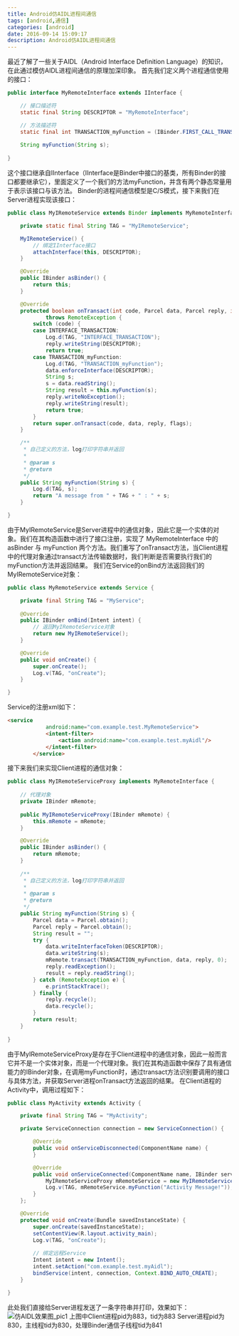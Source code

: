 ```yaml
---
title: Android仿AIDL进程间通信
tags: [android,通信]
categories: [android]
date: 2016-09-14 15:09:17
description: Android仿AIDL进程间通信
---
```

最近了解了一些关于AIDL（Android Interface Definition Language）的知识，在此通过模仿AIDL进程间通信的原理加深印象。
首先我们定义两个进程通信使用的接口：

```java
public interface MyRemoteInterface extends IInterface {

	// 接口描述符
	static final String DESCRIPTOR = "MyRemoteInterface";

	// 方法描述符
	static final int TRANSACTION_myFunction = (IBinder.FIRST_CALL_TRANSACTION + 0);
	
	String myFunction(String s); 
	
}
```


这个接口继承自IInterface（IInterface是Binder中接口的基类，所有Binder的接口都要继承它），里面定义了一个我们的方法myFunction，并含有两个静态常量用于表示该接口与该方法。
Binder的进程间通信模型是C/S模式，接下来我们在Server进程实现该接口：

```java
public class MyIRemoteService extends Binder implements MyRemoteInterface {

	private static final String TAG = "MyIRemoteService";

	MyIRemoteService() {
		// 绑定IInterface接口
		attachInterface(this, DESCRIPTOR);
	}

	@Override
	public IBinder asBinder() {
		return this;
	}

	@Override
	protected boolean onTransact(int code, Parcel data, Parcel reply, int flags)
			throws RemoteException {
		switch (code) {
		case INTERFACE_TRANSACTION:
			Log.d(TAG, "INTERFACE_TRANSACTION");
			reply.writeString(DESCRIPTOR);
			return true;
		case TRANSACTION_myFunction:
			Log.d(TAG, "TRANSACTION_myFunction");
			data.enforceInterface(DESCRIPTOR);
			String s;
			s = data.readString();
			String result = this.myFunction(s);
			reply.writeNoException();
			reply.writeString(result);
			return true;
		}
		return super.onTransact(code, data, reply, flags);
	}

	/**
	 * 自己定义的方法，log打印字符串并返回
	 * 
	 * @param s
	 * @return
	 */
	public String myFunction(String s) {
		Log.d(TAG, s);
		return "A message from " + TAG + " : " + s;
	}

}
```


由于MyIRemoteService是Server进程中的通信对象，因此它是一个实体的对象。我们在其构造函数中进行了接口注册，实现了 MyRemoteInterface 中的 asBinder 与 myFunction 两个方法。我们重写了onTransact方法，当Client进程中的代理对象通过transact方法传输数据时，我们判断是否需要执行我们的myFunction方法并返回结果。
我们在Service的onBind方法返回我们的MyIRemoteService对象：

```java
public class MyRemoteService extends Service {

	private final String TAG = "MyService"; 
	
	@Override
	public IBinder onBind(Intent intent) {
		// 返回MyIRemoteService对象
		return new MyIRemoteService();
	}

	@Override
	public void onCreate() {
		super.onCreate();
		Log.v(TAG, "onCreate");
	}

}
```



Service的注册xml如下：

```html
<service
            android:name="com.example.test.MyRemoteService">
            <intent-filter>
                <action android:name="com.example.test.myAidl"/>
            </intent-filter>
        </service>
```




接下来我们来实现Client进程的通信对象：

```java
public class MyIRemoteServiceProxy implements MyRemoteInterface {
	
	// 代理对象
	private IBinder mRemote;
	
	public MyIRemoteServiceProxy(IBinder mRemote) {
		this.mRemote = mRemote;
	}

	@Override
	public IBinder asBinder() {
		return mRemote;
	}
	
	/**
	 * 自己定义的方法，log打印字符串并返回
	 * 
	 * @param s
	 * @return
	 */
	public String myFunction(String s) {
		Parcel data = Parcel.obtain();
		Parcel reply = Parcel.obtain();
		String result = "";
		try {
			data.writeInterfaceToken(DESCRIPTOR);
			data.writeString(s);
			mRemote.transact(TRANSACTION_myFunction, data, reply, 0);
			reply.readException();
			result = reply.readString();
		} catch (RemoteException e) {
			e.printStackTrace();
		} finally {
			reply.recycle();
			data.recycle();
		}
		return result;
	}
	
}
```


由于MyIRemoteServiceProxy是存在于Client进程中的通信对象，因此一般而言它并不是一个实体对象，而是一个代理对象。我们在其构造函数中保存了具有通信能力的IBinder对象，在调用myFunction时，通过transact方法识别要调用的接口与具体方法，并获取Server进程onTransact方法返回的结果。
在Client进程的Activity中，调用过程如下：

```java
public class MyActivity extends Activity {

	private final String TAG = "MyActivity";

	private ServiceConnection connection = new ServiceConnection() {

		@Override
		public void onServiceDisconnected(ComponentName name) {
		}

		@Override
		public void onServiceConnected(ComponentName name, IBinder service) {
			MyIRemoteServiceProxy mRemoteService = new MyIRemoteServiceProxy(service);
			Log.v(TAG, mRemoteService.myFunction("Activity Message!"));
		}
	};

	@Override
	protected void onCreate(Bundle savedInstanceState) {
		super.onCreate(savedInstanceState);
		setContentView(R.layout.activity_main);
		Log.v(TAG, "onCreate");
		
		// 绑定远程Service
		Intent intent = new Intent();
		intent.setAction("com.example.test.myAidl");
		bindService(intent, connection, Context.BIND_AUTO_CREATE);
	}

}
```


此处我们直接给Server进程发送了一条字符串并打印，效果如下：
![仿AIDL效果图_pic1](1.png)
上图中Client进程pid为883，tid为883
Server进程pid为830，主线程tid为830，处理Binder通信子线程tid为841
